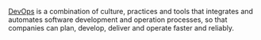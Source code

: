 [DevOps](/swe/devops) is a combination of culture, practices and tools that integrates and automates software development and operation processes, so that companies can plan, develop, deliver and operate faster and reliably.